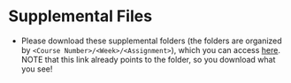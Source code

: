# Supplemental Files
* Please download these supplemental folders (the folders are organized by `<Course Number>/<Week>/<Assignment>`),
which you can access [here](https://drive.google.com/drive/folders/1PTzvpCOogSQfZAvxCY5IoW7k_ixdzO_q?usp=drive_link). NOTE that this link already points to the folder, so you download what you see!
